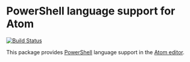 # PowerShell language support for Atom

[![Build Status](https://travis-ci.org/jugglingnutcase/language-powershell.svg?branch=master)](https://travis-ci.org/jugglingnutcase/language-powershell)

This package provides [PowerShell](https://msdn.microsoft.com/en-us/mt173057.aspx) language support in the [Atom editor](https://atom.io).
